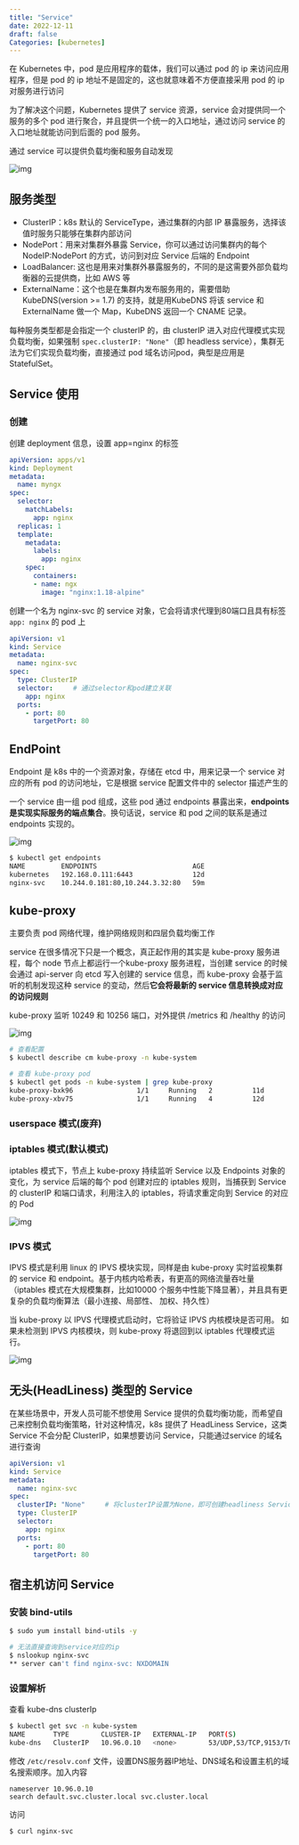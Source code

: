 ```yaml
---
title: "Service"
date: 2022-12-11
draft: false
Categories: [kubernetes]
---
```


在 Kubernetes 中，pod 是应用程序的载体，我们可以通过 pod 的 ip 来访问应用程序，但是 pod 的 ip 地址不是固定的，这也就意味着不方便直接采用 pod 的 ip 对服务进行访问

为了解决这个问题，Kubernetes 提供了 service 资源，service 会对提供同一个服务的多个 pod 进行聚合，并且提供一个统一的入口地址，通过访问 service 的入口地址就能访问到后面的 pod 服务。

通过 service 可以提供负载均衡和服务自动发现

![img](https://raw.githubusercontent.com/xuliangTang/picbeds/main/typora/2164474-20210809170841691-1245411009.png)



## 服务类型

- ClusterIP：k8s 默认的 ServiceType，通过集群的内部 IP 暴露服务，选择该值时服务只能够在集群内部访问
- NodePort：用来对集群外暴露 Service，你可以通过访问集群内的每个 NodeIP:NodePort 的方式，访问到对应 Service 后端的 Endpoint
- LoadBalancer: 这也是用来对集群外暴露服务的，不同的是这需要外部负载均衡器的云提供商，比如 AWS 等
- ExternalName：这个也是在集群内发布服务用的，需要借助 KubeDNS(version >= 1.7) 的支持，就是用KubeDNS 将该 service 和 ExternalName 做一个 Map，KubeDNS 返回一个 CNAME 记录。

每种服务类型都是会指定一个 clusterIP 的，由 clusterIP 进入对应代理模式实现负载均衡，如果强制 `spec.clusterIP: "None"`（即 headless service），集群无法为它们实现负载均衡，直接通过 pod 域名访问pod，典型是应用是 StatefulSet。



## Service 使用

### 创建

创建 deployment 信息，设置 app=nginx 的标签

```yaml
apiVersion: apps/v1
kind: Deployment
metadata:
  name: myngx
spec:
  selector:
    matchLabels:
      app: nginx
  replicas: 1
  template:
    metadata:
      labels:
        app: nginx
    spec:
      containers:
      - name: ngx
        image: "nginx:1.18-alpine"
```

创建一个名为 nginx-svc 的 service 对象，它会将请求代理到80端口且具有标签 `` app: nginx`` 的 pod 上

```yaml
apiVersion: v1
kind: Service
metadata:
  name: nginx-svc
spec:
  type: ClusterIP
  selector:		# 通过selector和pod建立关联
    app: nginx
  ports:
    - port: 80
      targetPort: 80
```



## EndPoint

Endpoint 是 k8s 中的一个资源对象，存储在 etcd 中，用来记录一个 service 对应的所有 pod 的访问地址，它是根据 service 配置文件中的 selector 描述产生的

一个 service 由一组 pod 组成，这些 pod 通过 endpoints 暴露出来，**endpoints 是实现实际服务的端点集合**。换句话说，service 和 pod 之间的联系是通过 endpoints 实现的。

![img](https://raw.githubusercontent.com/xuliangTang/picbeds/main/typora/2164474-20210811115326320-1833457826.png)

```bash
$ kubectl get endpoints
NAME         ENDPOINTS                        AGE
kubernetes   192.168.0.111:6443               12d
nginx-svc    10.244.0.181:80,10.244.3.32:80   59m
```



## kube-proxy

主要负责 pod 网络代理，维护网络规则和四层负载均衡工作

service 在很多情况下只是一个概念，真正起作用的其实是 kube-proxy 服务进程，每个 node 节点上都运行一个kube-proxy 服务进程，当创建 service 的时候会通过 api-server 向 etcd 写入创建的 service 信息，而 kube-proxy 会基于监听的机制发现这种 service 的变动，然后**它会将最新的 service 信息转换成对应的访问规则**

kube-proxy 监听 10249 和 10256 端口，对外提供 /metrics 和 /healthy 的访问

![img](https://raw.githubusercontent.com/xuliangTang/picbeds/main/typora/2164474-20210809171742862-1608927520.png)

```bash
# 查看配置
$ kubectl describe cm kube-proxy -n kube-system

# 查看 kube-proxy pod
$ kubectl get pods -n kube-system | grep kube-proxy
kube-proxy-bxk96                1/1     Running   2          11d
kube-proxy-xbv75                1/1     Running   4          12d
```

### userspace 模式(废弃)

### iptables 模式(默认模式)

iptables 模式下，节点上 kube-proxy 持续监听 Service 以及 Endpoints 对象的变化，为 service 后端的每个 pod 创建对应的 iptables 规则，当捕获到 Service 的 clusterIP 和端口请求，利用注入的 iptables，将请求重定向到 Service 的对应的 Pod

![img](https://raw.githubusercontent.com/xuliangTang/picbeds/main/typora/2164474-20210810103911436-340397863.png)

### IPVS 模式

IPVS 模式是利用 linux 的 IPVS 模块实现，同样是由 kube-proxy 实时监视集群的 service 和 endpoint。基于内核内哈希表，有更高的网络流量吞吐量（iptables 模式在大规模集群，比如10000 个服务中性能下降显著），并且具有更复杂的负载均衡算法（最小连接、局部性、 加权、持久性）

当 kube-proxy 以 IPVS 代理模式启动时，它将验证 IPVS 内核模块是否可用。 如果未检测到 IPVS 内核模块，则 kube-proxy 将退回到以 iptables 代理模式运行。

![img](https://raw.githubusercontent.com/xuliangTang/picbeds/main/typora/2164474-20210810104618211-702040131.png)



## 无头(HeadLiness) 类型的 Service

在某些场景中，开发人员可能不想使用 Service 提供的负载均衡功能，而希望自己来控制负载均衡策略，针对这种情况，k8s 提供了 HeadLiness Service，这类 Service 不会分配 ClusterIP，如果想要访问 Service，只能通过service 的域名进行查询

```yaml
apiVersion: v1
kind: Service
metadata:
  name: nginx-svc
spec:
  clusterIP: "None"		# 将clusterIP设置为None，即可创建headliness Service
  type: ClusterIP
  selector:
    app: nginx
  ports:
    - port: 80
      targetPort: 80
```



## 宿主机访问 Service

### 安装 bind-utils

```bash
$ sudo yum install bind-utils -y

# 无法直接查询到service对应的ip
$ nslookup nginx-svc
** server can't find nginx-svc: NXDOMAIN
```

### 设置解析

查看 kube-dns clusterIp

```bash
$ kubectl get svc -n kube-system
NAME       TYPE        CLUSTER-IP   EXTERNAL-IP   PORT(S)                  AGE
kube-dns   ClusterIP   10.96.0.10   <none>        53/UDP,53/TCP,9153/TCP   11d
```

修改 ``/etc/resolv.conf`` 文件，设置DNS服务器IP地址、DNS域名和设置主机的域名搜索顺序。加入内容

```
nameserver 10.96.0.10
search default.svc.cluster.local svc.cluster.local
```

访问

```bash
$ curl nginx-svc
```
